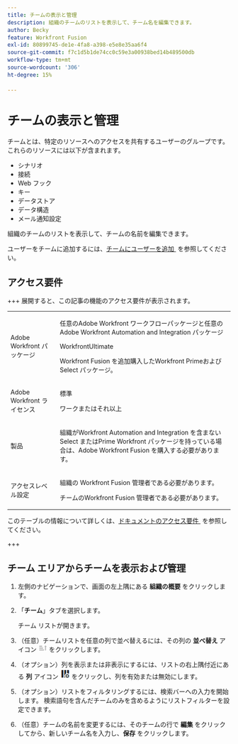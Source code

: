 ```yaml
---
title: チームの表示と管理
description: 組織のチームのリストを表示して、チーム名を編集できます。
author: Becky
feature: Workfront Fusion
exl-id: 80899745-de1e-4fa8-a398-e5e8e35aa6f4
source-git-commit: f7c1d5b1de74cc0c59e3a00938bed14b489500db
workflow-type: tm+mt
source-wordcount: '306'
ht-degree: 15%

---
```


# チームの表示と管理

チームとは、特定のリソースへのアクセスを共有するユーザーのグループです。これらのリソースには以下が含まれます。

* シナリオ
* 接続
* Web フック
* キー
* データストア
* データ構造
* メール通知設定

組織のチームのリストを表示して、チームの名前を編集できます。

ユーザーをチームに追加するには、[&#x200B; チームにユーザーを追加 &#x200B;](/help/workfront-fusion/set-up-and-manage-workfront-fusion/set-up-and-manage-orgs-and-teams/set-up-orgs-teams-and-users/add-a-user-to-a-team.md) を参照してください。

## アクセス要件

+++ 展開すると、この記事の機能のアクセス要件が表示されます。

<table style="table-layout:auto">
 <col> 
 <col> 
 <tbody> 
  <tr> 
   <td role="rowheader">Adobe Workfront パッケージ</td> 
   <td> <p>任意のAdobe Workfront ワークフローパッケージと任意のAdobe Workfront Automation and Integration パッケージ</p><p>WorkfrontUltimate</p><p>Workfront Fusion を追加購入したWorkfront Primeおよび Select パッケージ。</p> </td> 
  </tr> 
  <tr data-mc-conditions=""> 
   <td role="rowheader">Adobe Workfront ライセンス</td> 
   <td> <p>標準</p><p>ワークまたはそれ以上</p> </td> 
  </tr> 
  <tr> 
   <td role="rowheader">製品</td> 
   <td>
   <p>組織がWorkfront Automation and Integration を含まない Select またはPrime Workfront パッケージを持っている場合は、Adobe Workfront Fusion を購入する必要があります。</li></ul>
   </td> 
  </tr>
  <tr data-mc-conditions=""> 
   <td role="rowheader">アクセスレベル設定</td> 
   <td> 
     <p>組織の Workfront Fusion 管理者である必要があります。</p>
     <p>チームのWorkfront Fusion 管理者である必要があります。</p>
   </td> 
  </tr> 
 </tbody> 
</table>

このテーブルの情報について詳しくは、[&#x200B; ドキュメントのアクセス要件 &#x200B;](/help/workfront-fusion/references/licenses-and-roles/access-level-requirements-in-documentation.md) を参照してください。

+++

## チーム エリアからチームを表示および管理

1. 左側のナビゲーションで、画面の左上隅にある **組織の概要** をクリックします。
1. 「**チーム**」タブを選択します。

   チーム リストが開きます。

1. （任意）チームリストを任意の列で並べ替えるには、その列の **並べ替え** アイコン ![&#x200B; 並べ替えアイコン &#x200B;](assets/sort-icon.png) をクリックします。
1. （オプション）列を表示または非表示にするには、リストの右上隅付近にある **列** アイコン ![&#x200B; 列アイコン &#x200B;](assets/columns-icon.png) をクリックし、列を有効または無効にします。
1. （オプション）リストをフィルタリングするには、検索バーへの入力を開始します。 検索語句を含んだチームのみを含めるようにリストフィルターを設定できます。
1. （任意）チームの名前を変更するには、そのチームの行で **編集** をクリックしてから、新しいチーム名を入力し、**保存** をクリックします。
